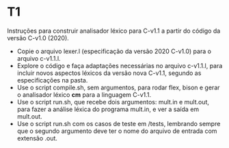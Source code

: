 # T1

Instruções para construir analisador léxico para C-v1.1 
a partir do código da versão C-v1.0 (2020).


- Copie o arquivo lexer.l (especificação da versão 2020 C-v1.0) para o arquivo c-v1.1.l.
- Explore o código e faça adaptações necessárias no arquivo c-v1.1.l, para incluir novos aspectos léxicos da versão nova C-v1.1, segundo as especificações na pasta.
- Use o script compile.sh, sem argumentos, para rodar flex, bison e gerar o analisador léxico __cm__ para a linguagem C-v1.1.
- Use o script run.sh, que recebe dois argumentos: mult.in e mult.out, para fazer a análise léxica do programa mult.in, e ver a saída em mult.out.
- Use o script run.sh com os casos de teste em /tests, lembrando sempre que o segundo argumento deve ter o nome do arquivo de entrada com extensão .out.

